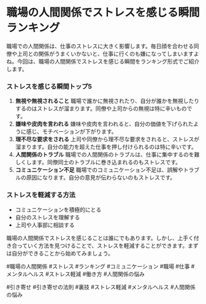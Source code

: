 # 職場の人間関係でストレスを感じる瞬間ランキング

職場での人間関係は、仕事のストレスに大きく影響します。毎日顔を合わせる同僚や上司との関係がうまくいかないと、仕事に行くのも嫌になってしまいますよね。今回は、職場の人間関係でストレスを感じる瞬間をランキング形式でご紹介します。

### ストレスを感じる瞬間トップ5

1. **無視や無視されること**
職場で誰かに無視されたり、自分が誰かを無視したりするのはストレスが溜まります。同僚や上司からの無視は特に辛いものです。
2. **嫌味や皮肉を言われる**
嫌味や皮肉を言われると、自分の価値を下げられたように感じ、モチベーションが下がります。
3. **理不尽な要求をされる**
上司や同僚から理不尽な要求をされると、ストレスが溜まります。自分の能力を超えた仕事を押し付けられるのは特に辛いです。
4. **人間関係のトラブル**
職場での人間関係のトラブルは、仕事に集中するのを難しくします。同僚同士のトラブルに巻き込まれるのもストレスです。
5. **コミュニケーション不足**
職場でのコミュニケーション不足は、誤解やトラブルの原因になります。自分の意見が伝わらないのもストレスです。

### ストレスを軽減する方法

*   コミュニケーションを積極的にとる
*   自分のストレスを理解する
*   上司や人事部に相談する

職場の人間関係でストレスを感じることは誰にでもあります。しかし、上手く付き合っていく方法を見つけることで、ストレスを軽減することができます。まずは自分ができることから始めてみましょう。

#職場の人間関係 #ストレス #ランキング #コミュニケーション #職場 #仕事 #メンタルヘルス #ストレス軽減 #働き方 #人間関係の悩み



#引き寄せ #引き寄せの法則 #裏技 #ストレス軽減 #メンタルヘルス #人間関係の悩み
